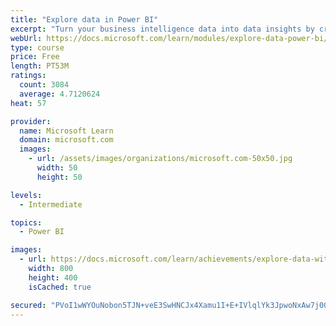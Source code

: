 ```yaml
---
title: "Explore data in Power BI"
excerpt: "Turn your business intelligence data into data insights by creating and configuring Power BI dashboards."
webUrl: https://docs.microsoft.com/learn/modules/explore-data-power-bi/
type: course
price: Free
length: PT53M
ratings:
  count: 3084
  average: 4.7120624
heat: 57

provider:
  name: Microsoft Learn
  domain: microsoft.com
  images:
    - url: /assets/images/organizations/microsoft.com-50x50.jpg
      width: 50
      height: 50

levels:
  - Intermediate

topics:
  - Power BI

images:
  - url: https://docs.microsoft.com/learn/achievements/explore-data-with-power-bi-desktop-social.png
    width: 800
    height: 400
    isCached: true

secured: "PVoI1wWYOuNobon5TJN+veE3SwHNCJx4Xamu1I+E+IVlqlYk3JpwoNxAw7j00o4eDH1T9yhW8d7HzC06ECLgjBUsqbDmk+GSOfULJTFEj9gqvs694a7XGx3SxjPowThPGxaqlev2rzxy5AQwH5AsoBti4R4wXec3XTUA55Iiy0sb4tw2vnyh5IXfrNoCjB0MCfNvtH4YgGGJjcZBMCqrXQgLqnBVmJIPpUd+Fa8B8n0Hb47mYX63m0r9pHHd/6UK+Cp9WJ+lNYL4D+bXOTZ9z8v+uarN0HWMcfREh2r+/E8d1l0CnnDkrxtygIZTpk+Nxvha7GyD2R+hhKhl905f7AKi/GBxZk0u3lpD9l01BwtRpOCqY9uQmwqCxuVpgNn008aQ5KuzVvcgVuRetSW0LzKXiU/L42AkLSOeX8iwfuI=;xks/Z/yrwJnd5jull/MhZA=="
---
```


